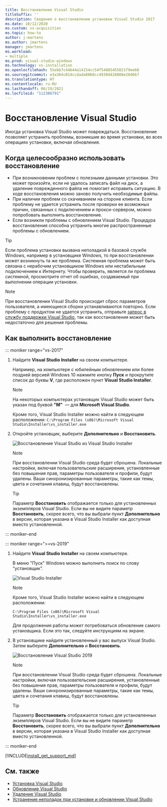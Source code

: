 ```yaml
---
title: Восстановление Visual Studio
titleSuffix: ''
description: Сведения о восстановлении установки Visual Studio 2017
ms.date: 10/12/2020
ms.custom: vs-acquisition
ms.topic: how-to
author: j-martens
ms.author: jmartens
manager: jmartens
ms.workload:
- multiple
ms.prod: visual-studio-windows
ms.technology: vs-installation
ms.openlocfilehash: 55ebb7c44b44a14154cc54f54885455821f9ee68
ms.sourcegitcommit: e3a364c014ccdada0860cc4930d428808e20d667
ms.translationtype: HT
ms.contentlocale: ru-RU
ms.lasthandoff: 06/19/2021
ms.locfileid: "112386791"
---
```

# <a name="repair-visual-studio"></a>Восстановление Visual Studio

Иногда установка Visual Studio может повреждаться. Восстановление позволяет устранить проблемы, возникшие во время установки, во всех операциях установки, включая обновления.

## <a name="when-to-use-repair"></a>Когда целесообразно использовать восстановление
* При возникновении проблем с полезными данными установки. Это может произойти, если не удалось записать файл на диск, а удаление поврежденного файла не помогает исправить ситуацию. В ходе восстановления можно заново получить необходимые файлы. 
* При наличии проблем со скачиванием на стороне клиента. Если проблему не удается устранить после проверки ее возможных причин, связанных с подключением и прокси-сервером, можно попробовать выполнить восстановление. 
* Если возникли проблемы с обновлением Visual Studio. Процедура восстановления способна устранить многие распространенные проблемы с обновлением. 

> [!TIP] 
> Если проблема установки вызвана неполадкой в базовой службе Windows, например в установщике Windows, то при восстановлении может возникнуть та же проблема. Системная проблема может быть связана с нерабочим установщиком Windows или нестабильным подключением к Интернету. Чтобы проверить, является ли проблема системной, просмотрите отчет об ошибках, создаваемый при выполнении операции установки.

> [!NOTE] 
> При восстановлении Visual Studio происходит сброс параметров пользователя, а имеющиеся сборки устанавливаются повторно. Если проблему с продуктом не удается устранить, отправьте [запрос в службу поддержки Visual Studio](https://aka.ms/feedback/suggest?space=8), так как восстановления может быть недостаточно для решения проблемы.

## <a name="how-to-repair"></a>Как выполнить восстановление
::: moniker range="vs-2017"

1. Найдите **Visual Studio Installer** на своем компьютере.

     Например, на компьютере с юбилейным обновлением или более поздней версией Windows 10 нажмите кнопку **Пуск** и прокрутите список до буквы **V**, где расположен пункт **Visual Studio Installer**.

   > [!NOTE]
   > На некоторых компьютерах установщик Visual Studio может быть указан под буквой **"M"**  — для **Microsoft Visual Studio**.
   >
   > Кроме того, Visual Studio Installer можно найти в следующем расположении: `C:\Program Files (x86)\Microsoft Visual Studio\Installer\vs_installer.exe`

1. Откройте установщик, выберите **Дополнительно** и **Восстановить**.

    ![Восстановление Visual Studio из Visual Studio Installer](media/repair-visual-studio.png "Восстановление Visual Studio из Visual Studio Installer")

   > [!NOTE]
   > При восстановлении Visual Studio среда будет сброшена. Локальные настройки, включая пользовательские расширения, установленные без повышения прав, параметры пользователя и профили, будут удалены. Ваши синхронизированные параметры, такие как темы, цвета и сочетания клавиш, будут восстановлены.
   >

   > [!TIP]
   > Параметр **Восстановить** отображается только для установленных экземпляров Visual Studio. Если вы не видите параметр **Восстановить**, скорее всего, что вы выбрали пункт **Дополнительно** в версии, которая указана в Visual Studio Installer как доступная вместо установленной.

::: moniker-end

::: moniker range=">=vs-2019"

1. Найдите **Visual Studio Installer** на своем компьютере.

     В меню "Пуск" Windows можно выполнить поиск по слову "установщик".

     ![Visual Studio Installer](media/vs-2019/visual-studio-installer.png "Поиск установщика Visual Studio Installer")

     > [!NOTE]
     > Кроме того, Visual Studio Installer можно найти в следующем расположении:
     >
     > `C:\Program Files (x86)\Microsoft Visual Studio\Installer\vs_installer.exe`

    Для продолжения работы может потребоваться обновление самого установщика. Если это так, следуйте инструкциям на экране.

1. В установщике найдите установленный у вас выпуск Visual Studio. Затем выберите **Дополнительно** и **Восстановить**.

     ![Восстановление Visual Studio 2019](media/vs-2019/vs-installer-repair.png "Восстановление Visual Studio 2019")

   > [!NOTE]
   > При восстановлении Visual Studio среда будет сброшена. Локальные настройки, включая пользовательские расширения, установленные без повышения прав, параметры пользователя и профили, будут удалены. Ваши синхронизированные параметры, такие как темы, цвета и сочетания клавиш, будут восстановлены.
   >

   > [!TIP]
   > Параметр **Восстановить** отображается только для установленных экземпляров Visual Studio. Если вы не видите параметр **Восстановить**, скорее всего, что вы выбрали пункт **Дополнительно** в версии, которая указана в Visual Studio Installer как доступная вместо установленной.

::: moniker-end

[!INCLUDE[install_get_support_md](includes/install_get_support_md.md)]

## <a name="see-also"></a>См. также

* [Установка Visual Studio](install-visual-studio.md)
* [Обновление Visual Studio](update-visual-studio.md)
* [Удаление Visual Studio](uninstall-visual-studio.md)
* [Устранение неполадок при установке и обновлении Visual Studio](troubleshooting-installation-issues.md)
